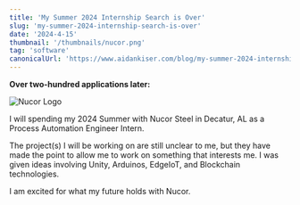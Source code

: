 ```yaml
---
title: 'My Summer 2024 Internship Search is Over'
slug: 'my-summer-2024-internship-search-is-over'
date: '2024-4-15'
thumbnail: '/thumbnails/nucor.png'
tag: 'software'
canonicalUrl: 'https://www.aidankiser.com/blog/my-summer-2024-internship-search-is-over/'
---
```


**Over two-hundred applications later:**

![Nucor Logo](https://i.imgur.com/auzGv6U.png)

I will spending my 2024 Summer with Nucor Steel in Decatur, AL as a Process Automation Engineer Intern.

The project(s) I will be working on are still unclear to me, but they have made the point to allow me to work on something that interests me. I was given ideas involving Unity, Arduinos, EdgeIoT, and Blockchain technologies.

I am excited for what my future holds with Nucor.